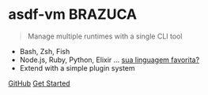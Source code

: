 <!-- ![logo](_media.asdf-vm-logo.svg) -->

# asdf-vm BRAZUCA

> Manage multiple runtimes with a single CLI tool

<!-- insert asciinema or other gif here -->

- Bash, Zsh, Fish
- Node.js, Ruby, Python, Elixir ... [sua linguagem favorita?](plugins-all?id=plugin-list)
- Extend with a simple plugin system

[GitHub](https://github.com/asdf-vm/asdf)
[Get Started](core-manage-asdf-vm)
